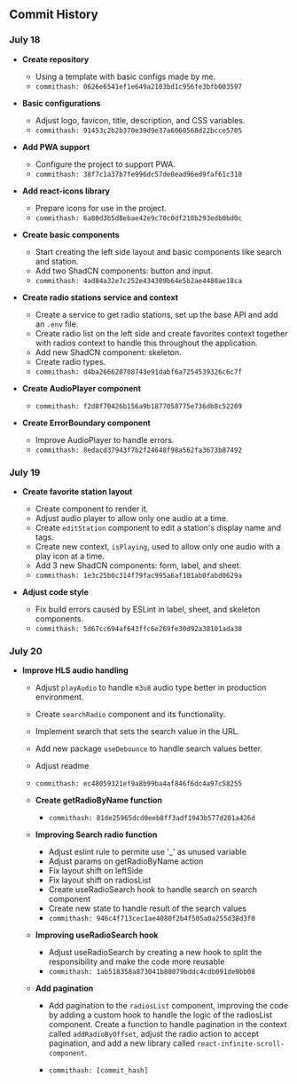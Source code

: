 ## Commit History

### July 18

- **Create repository**
  - Using a template with basic configs made by me.
  - `commithash: 0626e6541ef1e649a2103bd1c956fe3bfb003597`

- **Basic configurations**
  - Adjust logo, favicon, title, description, and CSS variables.
  - `commithash: 91453c2b2b370e39d9e37a6060568d22bcce5705`

- **Add PWA support**
  - Configure the project to support PWA.
  - `commithash: 38f7c1a37b7fe996dc57de0ead96ed9faf61c310`

- **Add react-icons library**
  - Prepare icons for use in the project.
  - `commithash: 6a80d3b5d8ebae42e9c70c0df210b293edb0bd0c`

- **Create basic components**
  - Start creating the left side layout and basic components like search and station.
  - Add two ShadCN components: button and input.
  - `commithash: 4ad84a32e7c252e434309b64e5b2ae4480ae18ca`

- **Create radio stations service and context**
  - Create a service to get radio stations, set up the base API and add an `.env` file.
  - Create radio list on the left side and create favorites context together with radios context to handle this throughout the application.
  - Add new ShadCN component: skeleton.
  - Create radio types.
  - `commithash: d4ba266620708743e91dabf6a7254539326c6c7f`

- **Create AudioPlayer component**
  - `commithash: f2d8f70426b156a9b1877058775e736db8c52209`

- **Create ErrorBoundary component**
  - Improve AudioPlayer to handle errors.
  - `commithash: 8edacd37943f7b2f24648f98a562fa3673b87492`

### July 19

- **Create favorite station layout**
  - Create component to render it.
  - Adjust audio player to allow only one audio at a time.
  - Create `editStation` component to edit a station's display name and tags.
  - Create new context, `isPlaying`, used to allow only one audio with a play icon at a time.
  - Add 3 new ShadCN components: form, label, and sheet.
  - `commithash: 1e3c25b0c314f79fac995a6af101ab0fabd0629a`

- **Adjust code style**
  - Fix build errors caused by ESLint in label, sheet, and skeleton components.
  - `commithash: 5d67cc694af643ffc6e269fe30d92a38101ada38`

### July 20

- **Improve HLS audio handling**
  - Adjust `playAudio` to handle `m3u8` audio type better in production environment.
  - Create `searchRadio` component and its functionality.
  - Implement search that sets the search value in the URL.
  - Add new package `useDebounce` to handle search values better.
  - Adjust readme
  - `commithash: ec48059321ef9a8b99ba4af846f6dc4a97c58255`


  - **Create getRadioByName function**
    - `commithash: 81de25965dcd0eeb8ff3adf1943b577d201a426d`

  - **Improving Search radio function**
    - Adjust eslint rule to permite use '_' as unused variable
    - Adjust params on getRadioByName action
    - Fix layout shift on leftSide
    - Fix layout shift on radiosList
    - Create useRadioSearch hook to handle search on search component
    - Create new state to handle result of the search values
    - `commithash: 946c4f713cec1ae4080f2b4f505a0a255d38d3f0`

  - **Improving useRadioSearch hook**
    - Adjust useRadioSearch by creating a new hook to split the responsibility and make the code more reusable
    - `commithash: 1ab518358a873041b88079bddc4cdb091de9bb08`

  - **Add pagination**
    - Add pagination to the `radiosList` component, improving the code by adding a custom hook to handle the logic of the radiosList component. Create a function to handle pagination in the context called `addRadioByOffset`, adjust the radio action to accept pagination, and add a new library called `react-infinite-scroll-component`.

    - `commithash: [commit_hash]`


